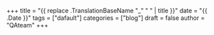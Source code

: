 +++
title = "{{ replace .TranslationBaseName "_" " " | title }}"
date = "{{ .Date }}"
tags = ["dafault"]
categories = ["blog"]
draft = false
author = "QAteam"
+++